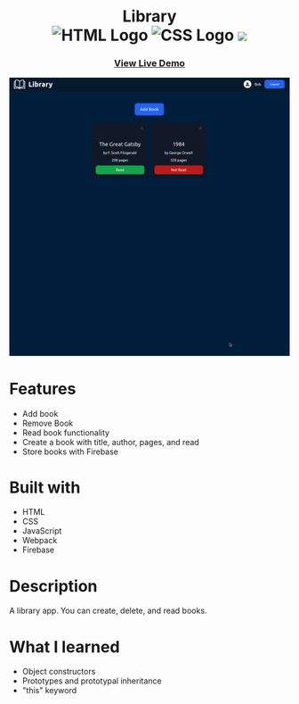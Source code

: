 <div align='center'>
    <h1>Library
    <br>
        <img src="https://img.shields.io/static/v1?label=&message=HTML&color=E34F26&style=for-the-badge&logo=HTML5&logoColor=white&logoWidth=&labelColor=&link=" alt="HTML Logo">
        <img src="https://img.shields.io/static/v1?label=&message=CSS&color=1572B6&style=for-the-badge&logo=CSS3&logoColor=white&logoWidth=&labelColor=&link=" alt="CSS Logo">
        <img src="https://img.shields.io/static/v1?label=&message=Javascript&color=F7DF1E&style=for-the-badge&logo=Javascript&logoColor=black&logoWidth=&labelColor=&link=">
        <br>
    </h1>
    <h3><b><a href="https://ccolds.github.io/library">View Live Demo</a></b></h3>
</div>

![Library Preview](./public/library.png)

# Features

- Add book
- Remove Book
- Read book functionality
- Create a book with title, author, pages, and read
- Store books with Firebase

# Built with

- HTML
- CSS
- JavaScript
- Webpack
- Firebase

# Description

A library app. You can create, delete, and read books.

# What I learned

- Object constructors
- Prototypes and prototypal inheritance
- "this" keyword
